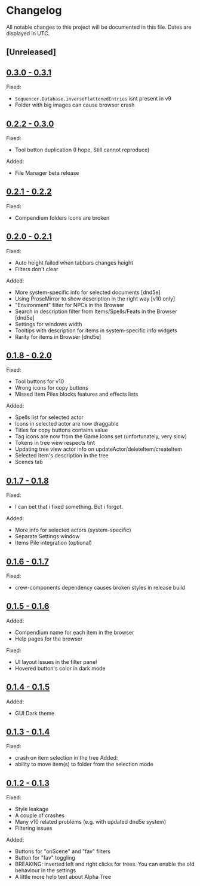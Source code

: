 # Changelog

All notable changes to this project will be documented in this file. Dates are displayed in UTC.

## [Unreleased]
## [0.3.0 - 0.3.1](https://github.com/averrin/alpha-suit/compare/0.3.0...0.3.1)
Fixed:
  * `Sequencer.Database.inverseFlattenedEntries` isnt present in v9
  * Folder with big images can cause browser crash

## [0.2.2 - 0.3.0](https://github.com/averrin/alpha-suit/compare/0.2.2...0.3.0)
Fixed:
  * Tool button duplication (I hope. Still cannot reproduce)

Added:
  * File Manager beta release

## [0.2.1 - 0.2.2](https://github.com/averrin/alpha-suit/compare/0.2.1...0.2.2)
Fixed:
  * Compendium folders icons are broken

## [0.2.0 - 0.2.1](https://github.com/averrin/alpha-suit/compare/0.2.0...0.2.1)
Fixed:
  * Auto height failed when tabbars changes height
  * Filters don't clear

Added:
  * More system-specific info for selected documents [dnd5e]
  * Using ProseMirror to show description in the right way [v10 only]
  * "Environment" filter for NPCs in the Browser
  * Search in description filter from Items/Spells/Feats in the Browser [dnd5e]
  * Settings for windows width
  * Tooltips with description for items in system-specific info widgets
  * Rarity for items in Browser [dnd5e]

## [0.1.8 - 0.2.0](https://github.com/averrin/alpha-suit/compare/0.1.8...0.2.0)
Fixed:
  * Tool buttons for v10
  * Wrong icons for copy buttons
  * Missed Item Piles blocks features and effects lists

Added:
  * Spells list for selected actor
  * Icons in selected actor are now draggable
  * Titles for copy buttons contains value
  * Tag icons are now from the Game Icons set (unfortunately, very slow)
  * Tokens in tree view respects tint
  * Updating tree view actor info on updateActor/deleteItem/createItem
  * Selected item's description in the tree
  * Scenes tab

## [0.1.7 - 0.1.8](https://github.com/averrin/alpha-suit/compare/0.1.7...0.1.8)
Fixed:
  * I can bet that i fixed something. But i forgot.

Added:
  * More info for selected actors (system-specific)
  * Separate Settings window
  * Items Pile integration (optional)

## [0.1.6 - 0.1.7](https://github.com/averrin/alpha-suit/compare/0.1.6...0.1.7)
Fixed:
  * crew-components dependency causes broken styles in release build

## [0.1.5 - 0.1.6](https://github.com/averrin/alpha-suit/compare/0.1.5...0.1.6)
Added:
  * Compendium name for each item in the browser
  * Help pages for the browser

Fixed:
  * UI layout issues in the filter panel
  * Hovered button's color in dark mode

## [0.1.4 - 0.1.5](https://github.com/averrin/alpha-suit/compare/0.1.4...0.1.5)
Added:
  * GUI Dark theme

## [0.1.3 - 0.1.4](https://github.com/averrin/alpha-suit/compare/0.1.3...0.1.4)
Fixed:
  * crash on item selection in the tree
Added:
  * ability to move item(s) to folder from the selection mode

## [0.1.2 - 0.1.3](https://github.com/averrin/alpha-suit/compare/0.1.2...0.1.3)
Fixed:
  * Style leakage
  * A couple of crashes
  * Many v10 related problems (e.g. with updated dnd5e system)
  * Filtering issues

Added:
  * Buttons for "onScene" and "fav" filters
  * Button for "fav" toggling
  * BREAKING: inverted left and right clicks for trees. You can enable the old behaviour in the settings
  * A little more help text about Alpha Tree
